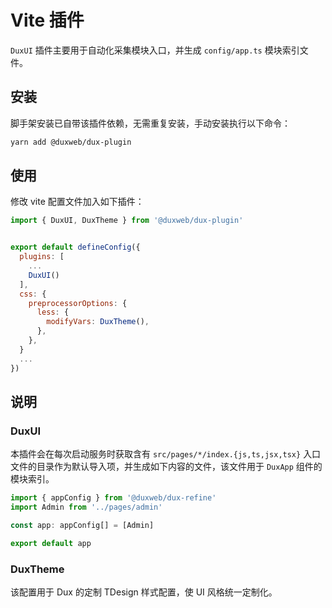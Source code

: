 # Vite 插件

`DuxUI` 插件主要用于自动化采集模块入口，并生成 `config/app.ts` 模块索引文件。

## 安装

脚手架安装已自带该插件依赖，无需重复安装，手动安装执行以下命令：

```sh
yarn add @duxweb/dux-plugin
```

## 使用

修改 vite 配置文件加入如下插件：

```js
import { DuxUI, DuxTheme } from '@duxweb/dux-plugin'


export default defineConfig({
  plugins: [
    ...
    DuxUI()
  ],
  css: {
    preprocessorOptions: {
      less: {
        modifyVars: DuxTheme(),
      },
    },
  }
  ...
})


```

## 说明

### DuxUI

本插件会在每次启动服务时获取含有 `src/pages/*/index.{js,ts,jsx,tsx}` 入口文件的目录作为默认导入项，并生成如下内容的文件，该文件用于 `DuxApp` 组件的模块索引。

```ts
import { appConfig } from '@duxweb/dux-refine'
import Admin from '../pages/admin'

const app: appConfig[] = [Admin]

export default app
```

### DuxTheme

该配置用于 Dux 的定制 TDesign 样式配置，使 UI 风格统一定制化。

